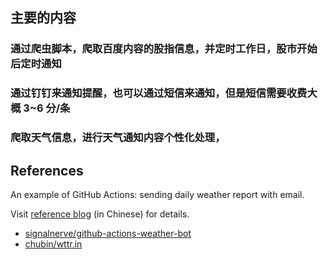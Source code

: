 
## 主要的内容

### 通过爬虫脚本，爬取百度内容的股指信息，并定时工作日，股市开始后定时通知

### 通过钉钉来通知提醒，也可以通过短信来通知，但是短信需要收费大概 3~6 分/条

### 爬取天气信息，进行天气通知内容个性化处理，


## References
An example of GitHub Actions: sending daily weather report with email.

Visit [reference blog](http://www.ruanyifeng.com/blog/2019/12/github_actions.html) (in Chinese) for details.

- [signalnerve/github-actions-weather-bot](https://github.com/signalnerve/github-actions-weather-bot)
- [chubin/wttr.in](https://github.com/chubin/wttr.in)
